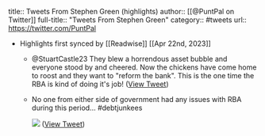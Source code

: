 title:: Tweets From Stephen Green (highlights)
author:: [[@PuntPal on Twitter]]
full-title:: "Tweets From Stephen Green"
category:: #tweets
url:: https://twitter.com/PuntPal

- Highlights first synced by [[Readwise]] [[Apr 22nd, 2023]]
	- @StuartCastle23 They blew a horrendous asset bubble and everyone stood by and cheered. Now the chickens have come home to roost and they want to "reform the bank". This is the one time the RBA is kind of doing it's job! ([View Tweet](https://twitter.com/PuntPal/status/1648858696347439104))
	- No one from either side of government had any issues with RBA during this period... #debtjunkees 
	  
	  ![](https://pbs.twimg.com/media/FuHiuFuaMAAMNb4.jpg) ([View Tweet](https://twitter.com/PuntPal/status/1648848238617952256))